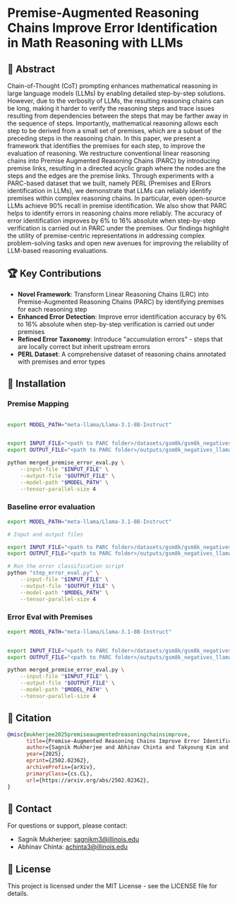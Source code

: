 # Premise-Augmented Reasoning Chains Improve Error Identification in Math Reasoning with LLMs

## 📝 Abstract

Chain-of-Thought (CoT) prompting enhances mathematical reasoning in large language models (LLMs) by enabling detailed step-by-step solutions. However, due to the verbosity of LLMs, the resulting reasoning chains can be long, making it harder to verify the reasoning steps and trace issues resulting from dependencies between the steps that may be farther away in the sequence of steps. Importantly, mathematical reasoning allows each step to be derived from a small set of premises, which are a subset of the preceding steps in the reasoning chain. In this paper, we present a framework that identifies the premises for each step, to improve the evaluation of reasoning. We restructure conventional linear reasoning chains into Premise Augmented Reasoning Chains (PARC) by introducing premise links, resulting in a directed acyclic graph where the nodes are the steps and the edges are the premise links. Through experiments with a PARC-based dataset that we built, namely PERL (Premises and ERrors identification in LLMs), we demonstrate that LLMs can reliably identify premises within complex reasoning chains. In particular, even open-source LLMs achieve 90% recall in premise identification. We also show that PARC helps to identify errors in reasoning chains more reliably. The accuracy of error identification improves by 6% to 16% absolute when step-by-step verification is carried out in PARC under the premises. Our findings highlight the utility of premise-centric representations in addressing complex problem-solving tasks and open new avenues for improving the reliability of LLM-based reasoning evaluations.

## 🏆 Key Contributions

- **Novel Framework**: Transform Linear Reasoning Chains (LRC) into Premise-Augmented Reasoning Chains (PARC) by identifying premises for each reasoning step
- **Enhanced Error Detection**: Improve error identification accuracy by 6% to 16% absolute when step-by-step verification is carried out under premises
- **Refined Error Taxonomy**: Introduce "accumulation errors" - steps that are locally correct but inherit upstream errors
- **PERL Dataset**: A comprehensive dataset of reasoning chains annotated with premises and error types

## 🔧 Installation

### Premise Mapping

```bash

export MODEL_PATH="meta-llama/Llama-3.1-8B-Instruct"


export INPUT_FILE="<path to PARC folder>/datasets/gsm8k/gsm8k_negatives.json"
export OUTPUT_FILE="<path to PARC folder>/outputs/gsm8k_negatives_llama8b.json"

python merged_premise_error_eval.py \
    --input-file "$INPUT_FILE" \
    --output-file "$OUTPUT_FILE" \
    --model-path "$MODEL_PATH" \
    --tensor-parallel-size 4
```

### Baseline error evaluation
```bash
export MODEL_PATH="meta-llama/Llama-3.1-8B-Instruct"

# Input and output files

export INPUT_FILE="<path to PARC folder>/datasets/gsm8k/gsm8k_negatives.json"
export OUTPUT_FILE="<path to PARC folder>/outputs/gsm8k_negatives_llama8b.json"

# Run the error classification script
python "step_error_eval.py" \
    --input-file "$INPUT_FILE" \
    --output-file "$OUTPUT_FILE" \
    --model-path "$MODEL_PATH" \
    --tensor-parallel-size 4
```

### Error Eval with Premises

```bash
export MODEL_PATH="meta-llama/Llama-3.1-8B-Instruct"


export INPUT_FILE="<path to PARC folder>/datasets/gsm8k/gsm8k_negatives.json"
export OUTPUT_FILE="<path to PARC folder>/outputs/gsm8k_negatives_llama8b.json"

python merged_premise_error_eval.py \
    --input-file "$INPUT_FILE" \
    --output-file "$OUTPUT_FILE" \
    --model-path "$MODEL_PATH" \
    --tensor-parallel-size 4
```

## 📄 Citation

```bibtex
@misc{mukherjee2025premiseaugmentedreasoningchainsimprove,
      title={Premise-Augmented Reasoning Chains Improve Error Identification in Math reasoning with LLMs}, 
      author={Sagnik Mukherjee and Abhinav Chinta and Takyoung Kim and Tarun Anoop Sharma and Dilek Hakkani-Tür},
      year={2025},
      eprint={2502.02362},
      archivePrefix={arXiv},
      primaryClass={cs.CL},
      url={https://arxiv.org/abs/2502.02362}, 
}
```

## 📧 Contact

For questions or support, please contact:
- Sagnik Mukherjee: sagnikm3@illinois.edu
- Abhinav Chinta: achinta3@illinois.edu

## 📜 License

This project is licensed under the MIT License - see the LICENSE file for details.
